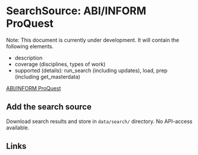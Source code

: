 # SearchSource: ABI/INFORM ProQuest

Note: This document is currently under development. It will contain the following elements.

- description
- coverage (disciplines, types of work)
- supported (details): run_search (including updates), load,  prep (including get_masterdata)

[ABI/INFORM ProQuest](https://about.proquest.com/en/products-services/abi_inform_complete/)

## Add the search source

Download search results and store in `data/search/` directory. No API-access available.

## Links
